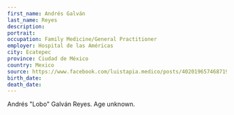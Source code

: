 ```yaml
---
first_name: Andrés Galván
last_name: Reyes
description: 
portrait: 
occupation: Family Medicine/General Practitioner
employer: Hospital de las Américas
city: Ecatepec
province: Ciudad de México
country: Mexico
source: https://www.facebook.com/luistapia.medico/posts/4020196574687199
birth_date: 
death_date: 
---
```


Andrés "Lobo" Galván Reyes. Age unknown.